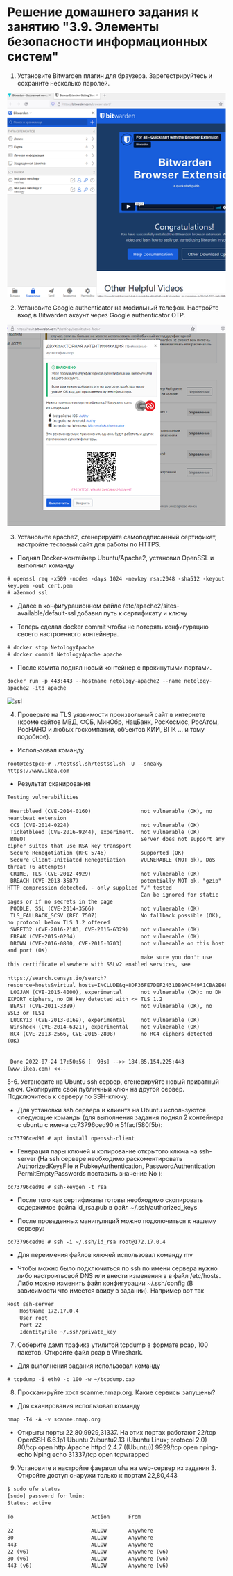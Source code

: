 # Решение домашнего задания к занятию "3.9. Элементы безопасности информационных систем"
1. Установите Bitwarden плагин для браузера. Зарегестрируйтесь и сохраните несколько паролей.

![bitwarden](bitwarden.PNG)

2. Установите Google authenticator на мобильный телефон. Настройте вход в Bitwarden акаунт через Google authenticator OTP.

![2fa.PNG](2fa.PNG)

3. Установите apache2, сгенерируйте самоподписанный сертификат, настройте тестовый сайт для работы по HTTPS.

* Поднял Docker-контейнер Ubuntu/Apache2, установил OpenSSL и выполнил команду

```
# openssl req -x509 -nodes -days 1024 -newkey rsa:2048 -sha512 -keyout key.pem -out cert.pem
# a2enmod ssl
```

* Далее в конфигурационном файле  /etc/apache2/sites-available/default-ssl добавил путь к сертификату и ключу

* Теперь сделал docker commit чтобы не потерять конфигурацию своего настроенного контейнера.

```
# docker stop NetologyApache
# docker commit NetologyApache apache
```

* После комита поднял новый контейнер с прокинутыми портами.

```
docker run -p 443:443 --hostname netology-apache2 --name netology-apache2 -itd apache
```

![ssl](ssl-apache)

4. Проверьте на TLS уязвимости произвольный сайт в интернете (кроме сайтов МВД, ФСБ, МинОбр, НацБанк, РосКосмос, РосАтом, РосНАНО и любых госкомпаний, объектов КИИ, ВПК ... и тому подобное).

* Использовал команду
```
root@testpc:~# ./testssl.sh/testssl.sh -U --sneaky https://www.ikea.com
```

* Результат сканирования

```
Testing vulnerabilities

 Heartbleed (CVE-2014-0160)                not vulnerable (OK), no heartbeat extension
 CCS (CVE-2014-0224)                       not vulnerable (OK)
 Ticketbleed (CVE-2016-9244), experiment.  not vulnerable (OK)
 ROBOT                                     Server does not support any cipher suites that use RSA key transport
 Secure Renegotiation (RFC 5746)           supported (OK)
 Secure Client-Initiated Renegotiation     VULNERABLE (NOT ok), DoS threat (6 attempts)
 CRIME, TLS (CVE-2012-4929)                not vulnerable (OK)
 BREACH (CVE-2013-3587)                    potentially NOT ok, "gzip" HTTP compression detected. - only supplied "/" tested
                                           Can be ignored for static pages or if no secrets in the page
 POODLE, SSL (CVE-2014-3566)               not vulnerable (OK)
 TLS_FALLBACK_SCSV (RFC 7507)              No fallback possible (OK), no protocol below TLS 1.2 offered
 SWEET32 (CVE-2016-2183, CVE-2016-6329)    not vulnerable (OK)
 FREAK (CVE-2015-0204)                     not vulnerable (OK)
 DROWN (CVE-2016-0800, CVE-2016-0703)      not vulnerable on this host and port (OK)
                                           make sure you don't use this certificate elsewhere with SSLv2 enabled services, see
                                           https://search.censys.io/search?resource=hosts&virtual_hosts=INCLUDE&q=8DF36FE7DEF24310B9ACF49A1CBA2E6F756EFAB39C5072A2A26F6BC5AB5D674B
 LOGJAM (CVE-2015-4000), experimental      not vulnerable (OK): no DH EXPORT ciphers, no DH key detected with <= TLS 1.2
 BEAST (CVE-2011-3389)                     not vulnerable (OK), no SSL3 or TLS1
 LUCKY13 (CVE-2013-0169), experimental     not vulnerable (OK)
 Winshock (CVE-2014-6321), experimental    not vulnerable (OK)
 RC4 (CVE-2013-2566, CVE-2015-2808)        no RC4 ciphers detected (OK)


 Done 2022-07-24 17:50:56 [  93s] -->> 184.85.154.225:443 (www.ikea.com) <<--
```
5-6. Установите на Ubuntu ssh сервер, сгенерируйте новый приватный ключ. Скопируйте свой публичный ключ на другой сервер. Подключитесь к серверу по SSH-ключу.

* Для установки ssh сервера и клиента на Ubuntu используются следующие команды (для выполнения задания поднял 2 контейнера с ubuntu c имена cc73796ced90 и 51facf580f5b):

```
cc73796ced90 # apt install openssh-client
```
* Генерация пары ключей и копирование открытого ключа на ssh-server (На ssh сервере необходимо раскоментировать AuthorizedKeysFile и PubkeyAuthentication, PasswordAuthentication PermitEmptyPasswords поставить значение No ):

```
cc73796ced90 # ssh-keygen -t rsa
```

* После того как сертификаты готовы необходимо скопировать содержимое файла id_rsa.pub в файл ~/.ssh/authorized_keys

* После проведенных манипуляций можно подключиться к нашему серверу:

```
cc73796ced90 # ssh -i ~/.ssh/id_rsa root@172.17.0.4
```

* Для переимения файлов ключей использовал команду mv

* Чтобы можно было подключиться по ssh по имени сервера нужно либо настроитьсвой DNS или внести изменения в в файл /etc/hosts. Либо можно изменить файл конфигурации ~/.ssh/config (В зависимости что имеется ввиду в задании). Например вот так

```
Host ssh-server
    HostName 172.17.0.4
    User root
    Port 22
    IdentityFile ~/.ssh/private_key
```

7. Соберите дамп трафика утилитой tcpdump в формате pcap, 100 пакетов. Откройте файл pcap в Wireshark.

* Для выполнения задания использовал команду

```
# tcpdump -i eth0 -c 100 -w ~/tcpdump.cap
```

8. Просканируйте хост scanme.nmap.org. Какие сервисы запущены?

* Для сканирования использовал команду

```
nmap -T4 -A -v scanme.nmap.org
```
* Открыты порты 22,80,9929,31337. На этих портах работают 
22/tcp OpenSSH 6.6.1p1 Ubuntu 2ubuntu2.13 (Ubuntu Linux; protocol 2.0)
80/tcp    open  http       Apache httpd 2.4.7 ((Ubuntu))
9929/tcp  open  nping-echo Nping echo
31337/tcp open  tcpwrapped

9. Установите и настройте фаервол ufw на web-сервер из задания 3. Откройте доступ снаружи только к портам 22,80,443

```
$ sudo ufw status
[sudo] password for lmin:
Status: active

To                         Action      From
--                         ------      ----
22                         ALLOW       Anywhere
80                         ALLOW       Anywhere
443                        ALLOW       Anywhere
22 (v6)                    ALLOW       Anywhere (v6)
80 (v6)                    ALLOW       Anywhere (v6)
443 (v6)                   ALLOW       Anywhere (v6)
```
